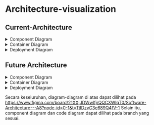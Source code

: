 # Architecture-visualization

## Current-Architecture

<details>
  <summary>
    Component Diagram

  </summary>

  <img width="1954" alt="Software Architecture - A8 (2)" src="https://github.com/BookKuStore/Archtecture-visualization/assets/120235144/1f018cf9-f8c1-497c-a6d4-27a34820410b">
  
</details>

<details>
  <summary>
    Container Diagram
  </summary>

  <img width="3616" alt="Software Architecture - A8 (1)" src="https://github.com/BookKuStore/Archtecture-visualization/assets/120235144/07f816c8-8c4f-4dc6-9eff-396bb147ffe6">

</details>

<details>
  <summary>
    Deployment Diagram
  </summary>

  <img width="3552" alt="Software Architecture - A8 (3)" src="https://github.com/BookKuStore/Archtecture-visualization/assets/120235144/aa6170bd-6f51-4f54-9196-326f9a9ab0c2">

</details>

## Future Architecture

<details>
  <summary>
    Component Diagram
  </summary>

  
</details>

<details>
  <summary>
    Container Diagram
  </summary>

  
</details>

<details>
  <summary>
    Deployment Diagram
  </summary>
  
</details>

Secara keseluruhan, diagram-diagram di atas dapat dilihat pada https://www.figma.com/board/21XXjJDWwlfjrQQCXWIqT0/Software-Architecture---A8?node-id=0-1&t=TtlDzvG3e689Q4fV-1
Selain itu, component diagram dan code diagram dapat dilihat pada branch yang sesuai.
